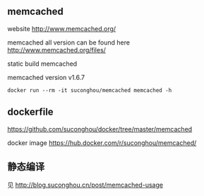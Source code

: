 ## memcached

website http://www.memcached.org/

memcached all version can be found here http://www.memcached.org/files/

static build memcached

memcached version v1.6.7

```
docker run --rm -it suconghou/memcached memcached -h
```

## dockerfile

https://github.com/suconghou/docker/tree/master/memcached


docker image  https://hub.docker.com/r/suconghou/memcached/


## 静态编译

见 http://blog.suconghou.cn/post/memcached-usage


